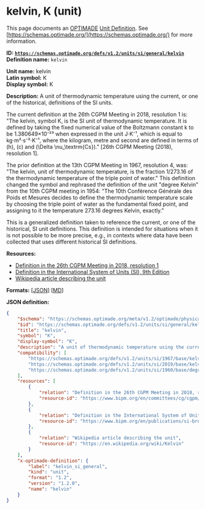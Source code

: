 # kelvin, K (unit)

This page documents an [OPTIMADE](https://www.optimade.org/) [Unit Definition](https://schemas.optimade.org/#definitions). See [https://schemas.optimade.org/](https://schemas.optimade.org/) for more information.

**ID: [`https://schemas.optimade.org/defs/v1.2/units/si/general/kelvin`](https://schemas.optimade.org/defs/v1.2/units/si/general/kelvin.md)**  
**Definition name:** `kelvin`

**Unit name:** kelvin  
**Latin symbol:** K  
**Display symbol:** K  
  
**Description:** A unit of thermodynamic temperature using the current, or one of the historical, definitions of the SI units.

The current definition at the 26th CGPM Meeting in 2018, resolution 1 is: "The kelvin, symbol K, is the SI unit of thermodynamic temperature. It is defined by taking the fixed numerical value of the Boltzmann constant k to be 1.380649×10⁻²³ when expressed in the unit J⋅K⁻¹, which is equal to kg⋅m²⋅s⁻²⋅K⁻¹, where the kilogram, metre and second are defined in terms of \(h\), \(c\) and \(\Delta \nu_\textrm{Cs}\)." [26th CGPM Meeting (2018), resolution 1].

The prior definition at the 13th CGPM Meeting in 1967, resolution 4, was: "The kelvin, unit of thermodynamic temperature, is the fraction 1/273.16 of the thermodynamic temperature of the triple point of water."
This definition changed the symbol and rephrased the definition of the unit "degree Kelvin" from the 10th CGPM meeting in 1954: "The 10th Conférence Générale des Poids et Mesures decides to define the thermodynamic temperature scale by choosing the triple point of water as the fundamental fixed point, and assigning to it the temperature 273.16 degrees Kelvin, exactly."

This is a generalized definition taken to reference the current, or one of the historical, SI unit definitions.
This definition is intended for situations when it is not possible to be more precise, e.g., in contexts where data have been collected that uses different historical SI definitions.

**Resources:**

- [Definition in the 26th CGPM Meeting in 2018, resolution 1](https://www.bipm.org/en/committees/cg/cgpm/26-2018/resolution-1)
- [Definition in the International System of Units (SI), 9th Edition](https://www.bipm.org/en/publications/si-brochure)
- [Wikipedia article describing the unit](https://en.wikipedia.org/wiki/Kelvin)


**Formats:** [[JSON](kelvin.json)] [[MD](kelvin.md)]

**JSON definition:**

``` json
{
    "$schema": "https://schemas.optimade.org/meta/v1.2/optimade/physical_unit_definition.md",
    "$id": "https://schemas.optimade.org/defs/v1.2/units/si/general/kelvin",
    "title": "kelvin",
    "symbol": "K",
    "display-symbol": "K",
    "description": "A unit of thermodynamic temperature using the current, or one of the historical, definitions of the SI units.\n\nThe current definition at the 26th CGPM Meeting in 2018, resolution 1 is: \"The kelvin, symbol K, is the SI unit of thermodynamic temperature. It is defined by taking the fixed numerical value of the Boltzmann constant k to be 1.380649\u00d710\u207b\u00b2\u00b3 when expressed in the unit J\u22c5K\u207b\u00b9, which is equal to kg\u22c5m\u00b2\u22c5s\u207b\u00b2\u22c5K\u207b\u00b9, where the kilogram, metre and second are defined in terms of \\(h\\), \\(c\\) and \\(\\Delta \\nu_\\textrm{Cs}\\).\" [26th CGPM Meeting (2018), resolution 1].\n\nThe prior definition at the 13th CGPM Meeting in 1967, resolution 4, was: \"The kelvin, unit of thermodynamic temperature, is the fraction 1/273.16 of the thermodynamic temperature of the triple point of water.\"\nThis definition changed the symbol and rephrased the definition of the unit \"degree Kelvin\" from the 10th CGPM meeting in 1954: \"The 10th Conf\u00e9rence G\u00e9n\u00e9rale des Poids et Mesures decides to define the thermodynamic temperature scale by choosing the triple point of water as the fundamental fixed point, and assigning to it the temperature 273.16 degrees Kelvin, exactly.\"\n\nThis is a generalized definition taken to reference the current, or one of the historical, SI unit definitions.\nThis definition is intended for situations when it is not possible to be more precise, e.g., in contexts where data have been collected that uses different historical SI definitions.",
    "compatibility": [
        "https://schemas.optimade.org/defs/v1.2/units/si/1967/base/kelvin",
        "https://schemas.optimade.org/defs/v1.2/units/si/2019/base/kelvin",
        "https://schemas.optimade.org/defs/v1.2/units/si/1960/base/degreekelvin"
    ],
    "resources": [
        {
            "relation": "Definition in the 26th CGPM Meeting in 2018, resolution 1",
            "resource-id": "https://www.bipm.org/en/committees/cg/cgpm/26-2018/resolution-1"
        },
        {
            "relation": "Definition in the International System of Units (SI), 9th Edition",
            "resource-id": "https://www.bipm.org/en/publications/si-brochure"
        },
        {
            "relation": "Wikipedia article describing the unit",
            "resource-id": "https://en.wikipedia.org/wiki/Kelvin"
        }
    ],
    "x-optimade-definition": {
        "label": "kelvin_si_general",
        "kind": "unit",
        "format": "1.2",
        "version": "1.2.0",
        "name": "kelvin"
    }
}
```